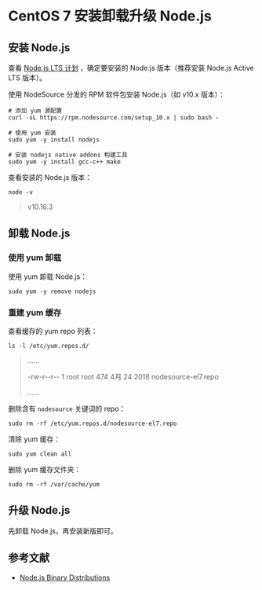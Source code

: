 # CentOS 7 安装卸载升级 Node.js

## 安装 Node.js

查看  [Node.js LTS 计划](https://nodejs.org/en/about/releases/) ，确定要安装的 Node.js 版本（推荐安装 Node.js Active LTS 版本）。

使用 NodeSource 分发的 RPM 软件包安装 Node.js（如 v10.x 版本）：

```shell
# 添加 yum 源配置
curl -sL https://rpm.nodesource.com/setup_10.x | sudo bash -

# 使用 yum 安装
sudo yum -y install nodejs

# 安装 nodejs native addons 构建工具
sudo yum -y install gcc-c++ make
```

查看安装的 Node.js 版本：

```shell
node -v
```

> v10.16.3

## 卸载 Node.js

### 使用 yum 卸载

使用 yum 卸载 Node.js：

```shell
sudo yum -y remove nodejs
```

### 重建 yum 缓存

查看缓存的 yum repo 列表：

```shell
ls -l /etc/yum.repos.d/
```

> …...
>
> -rw-r--r--  1 root root  474 4月  24 2018 nodesource-el7.repo
>
> …...

删除含有 `nodesource` 关键词的 repo：

```shell
sudo rm -rf /etc/yum.repos.d/nodesource-el7.repo
```

清除 yum 缓存：

```shell
sudo yum clean all
```

删除 yum 缓存文件夹：

```shell
sudo rm -rf /var/cache/yum
```

## 升级 Node.js

先卸载 Node.js，再安装新版即可。

## 参考文献

- [Node.js Binary Distributions](https://github.com/nodesource/distributions)

